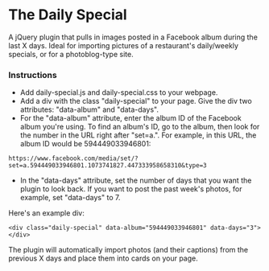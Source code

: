 # The Daily Special

A jQuery plugin that pulls in images posted in a Facebook album during the last X days. Ideal for importing pictures of a restaurant's daily/weekly specials, or for a photoblog-type site. 

### Instructions

* Add daily-special.js and daily-special.css to your webpage.
* Add a div with the class "daily-special" to your page. Give the div two attributes: "data-album" and "data-days".
* For the "data-album" attribute, enter the album ID of the Facebook album you're using. To find an album's ID, go to the album, then look for the number in the URL right after "set=a.". For example, in this URL, the album ID would be 594449033946801:

`https://www.facebook.com/media/set/?set=a.594449033946801.1073741827.447333958658310&type=3`

* In the "data-days" attribute, set the number of days that you want the plugin to look back. If you want to post the past week's photos, for example, set "data-days" to 7.

Here's an example div:

`<div class="daily-special" data-album="594449033946801" data-days="3"></div>`

The plugin will automatically import photos (and their captions) from the previous X days and place them into cards on your page. 

